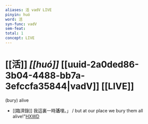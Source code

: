 ```yaml
---
aliases: 活 vadV LIVE
pinyin: huó
word: 活
syn-func: vadV
sem-feat: 
total: 1
concept: LIVE 
---
```

# [[活]] *[[huó]]*  [[uuid-2a0ded86-3b04-4488-bb7a-3efccfa35844|vadV]] [[LIVE]]
(bury) alive
 - [[臨濟錄]] 我這裏一時**活**埋。」 / but at our place we bury them all alive!"[HXWD](https://hxwd.org/textview.html?location=KR6q0053_T_001-0505a.66)